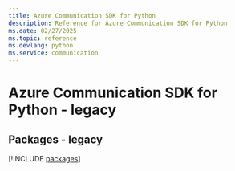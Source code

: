 ```yaml
---
title: Azure Communication SDK for Python
description: Reference for Azure Communication SDK for Python
ms.date: 02/27/2025
ms.topic: reference
ms.devlang: python
ms.service: communication
---
```

# Azure Communication SDK for Python - legacy
## Packages - legacy
[!INCLUDE [packages](communication-index.md)]